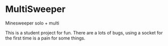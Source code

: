 # MultiSweeper
Minesweeper solo + multi

This is a student project for fun. There are a lots of bugs, using a socket for the first time is a pain for some things.

